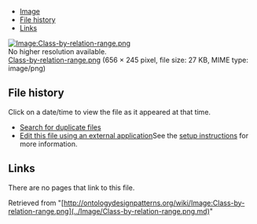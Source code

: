 * [Image](../Image/Class-by-relation-range.png.md#file)
* [File history](../Image/Class-by-relation-range.png.md#filehistory)
* [Links](../Image/Class-by-relation-range.png.md#filelinks)

[![Image:Class-by-relation-range.png](../../../images/1/19/Class-by-relation-range.png)](../../../images/1/19/Class-by-relation-range.png)  
No higher resolution available.  
[Class-by-relation-range.png](../../../images/1/19/Class-by-relation-range.png)‎ (656 × 245 pixel, file size: 27 KB, MIME type: image/png)

## File history

Click on a date/time to view the file as it appeared at that time.



  
* [Search for duplicate files](http://ontologydesignpatterns.org/wiki/Special:FileDuplicateSearch/Class-by-relation-range.png "Special:FileDuplicateSearch/Class-by-relation-range.png")
* [Edit this file using an external application](http://ontologydesignpatterns.org/wiki/index.php?title=Image:Class-by-relation-range.png&action=edit&externaledit=true&mode=file "Image:Class-by-relation-range.png")See the [setup instructions](http://www.mediawiki.org/wiki/Manual:External_editors "http://www.mediawiki.org/wiki/Manual:External_editors") for more information.

## Links



There are no pages that link to this file.




Retrieved from "[http://ontologydesignpatterns.org/wiki/Image:Class-by-relation-range.png](../Image/Class-by-relation-range.png.md)"